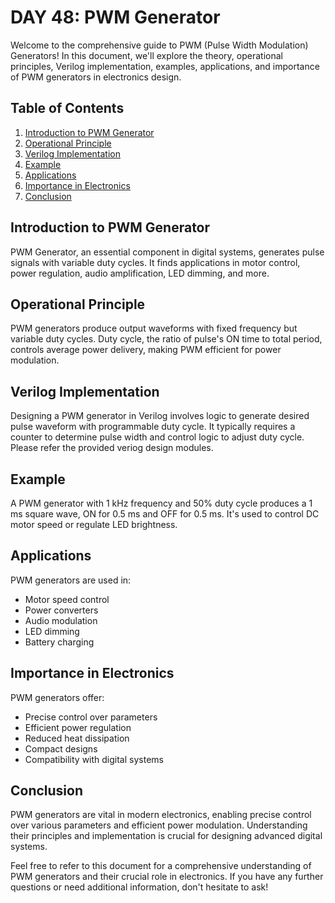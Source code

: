 # DAY 48: PWM Generator

Welcome to the comprehensive guide to PWM (Pulse Width Modulation) Generators! In this document, we'll explore the theory, operational principles, Verilog implementation, examples, applications, and importance of PWM generators in electronics design.

## Table of Contents
1. [Introduction to PWM Generator](#introduction-to-pwm-generator)
2. [Operational Principle](#operational-principle)
3. [Verilog Implementation](#verilog-implementation)
4. [Example](#example)
5. [Applications](#applications)
6. [Importance in Electronics](#importance-in-electronics)
7. [Conclusion](#conclusion)

## Introduction to PWM Generator
PWM Generator, an essential component in digital systems, generates pulse signals with variable duty cycles. It finds applications in motor control, power regulation, audio amplification, LED dimming, and more.

## Operational Principle
PWM generators produce output waveforms with fixed frequency but variable duty cycles. Duty cycle, the ratio of pulse's ON time to total period, controls average power delivery, making PWM efficient for power modulation.

## Verilog Implementation
Designing a PWM generator in Verilog involves logic to generate desired pulse waveform with programmable duty cycle. It typically requires a counter to determine pulse width and control logic to adjust duty cycle. Please refer the provided veriog design modules.

## Example
A PWM generator with 1 kHz frequency and 50% duty cycle produces a 1 ms square wave, ON for 0.5 ms and OFF for 0.5 ms. It's used to control DC motor speed or regulate LED brightness.

## Applications
PWM generators are used in:
- Motor speed control
- Power converters
- Audio modulation
- LED dimming
- Battery charging

## Importance in Electronics
PWM generators offer:
- Precise control over parameters
- Efficient power regulation
- Reduced heat dissipation
- Compact designs
- Compatibility with digital systems

## Conclusion
PWM generators are vital in modern electronics, enabling precise control over various parameters and efficient power modulation. Understanding their principles and implementation is crucial for designing advanced digital systems.

Feel free to refer to this document for a comprehensive understanding of PWM generators and their crucial role in electronics. If you have any further questions or need additional information, don't hesitate to ask!